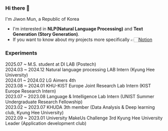 ### Hi there 👋

I'm Jiwon Mun, a Republic of Korea

- I'm interested in **NLP(Natural Language Processing)** and **Text Generation (Story Generation)**.
- If you want to know about my projects more specifically 👉🏻[Notion](https://laonm.notion.site/Jiwon-Mun-f4bd7904600848b58387f90731eacbb5?pvs=4)

### Experiments

2025.07 ~ M.S. student at DI LAB (Postech) <br>
2024.03 ~ 2024.12 Natural language processing LAB Intern (Kyung Hee University) <br>
2024.01 ~ 2024.02 LG Aimers 4th <br>
2023.08 ~ 2024.01 KHU-KIST Europe Joint Research Lab Intern (KIST Europe Research Intern) <br>
2023.07 ~ 2023.08 Language & Intelligence Lab Intern (UNIST Summer Undergraduate Research Fellowship) <br>
2023.02 ~ 2023.07 KHUDA 3th member (Data Analysis & Deep learning club, Kyung Hee University) <br> 
2022.09 ~ 2023.01 University MakeUs Challenge 3rd Kyung Hee University Leader (Application development club) <br>

<!--
**LaonMoon/LaonMoon** is a ✨ _special_ ✨ repository because its `README.md` (this file) appears on your GitHub profile.

Here are some ideas to get you started:

- 🔭 I’m currently working on ...
- 🌱 I’m currently learning ...
- 👯 I’m looking to collaborate on ...
- 🤔 I’m looking for help with ...
- 💬 Ask me about ...
- 📫 How to reach me: ...
- 😄 Pronouns: ...
- ⚡ Fun fact: ...
-->
